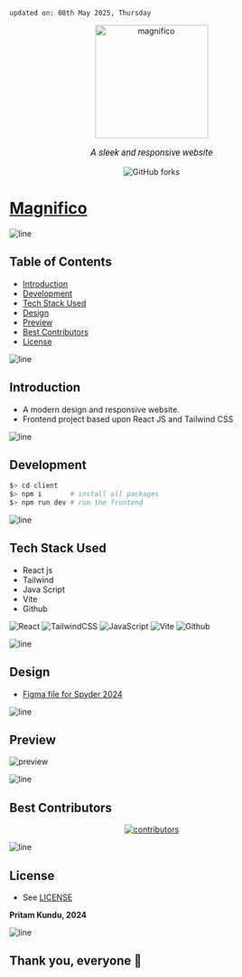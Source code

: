     updated on: 08th May 2025, Thursday

<div align=center>
    <a href="https://github.com/warmachine028/magnifico">
        <img width="200" src="https://cdn-icons-png.flaticon.com/512/594/594856.png" alt="magnifico">
    </a>
    <p style="font-family: roboto, calibri; font-size:12pt; font-style:italic"> A sleek and responsive website </p>
    <a src="https://github.com/warmachine028/magnifico/forks">
        <img alt="GitHub forks" src="https://img.shields.io/github/forks/warmachine028/magnifico">
    </a>
</div>

# [Magnifico](https://github.com/warmachine028/magnifico)

![line]

## Table of Contents

- [Introduction](#introduction) 
- [Development](#development)
- [Tech Stack Used](#tech-stack-used)
- [Design](#design)
- [Preview](#preview)
- [Best Contributors](#best-contributors)
- [License](#license)

![line]

## Introduction

- A modern design and responsive website.
- Frontend project based upon React JS and Tailwind CSS

![line]

## Development

```sh
$> cd client
$> npm i       # install all packages
$> npm run dev # run the frontend
```

![line]

## Tech Stack Used

- React js
- Tailwind 
- Java Script
- Vite
- Github

![React](https://img.shields.io/badge/react-%2320232a.svg?style=for-the-badge&logo=react&logoColor=%2361DAFB) ![TailwindCSS](https://img.shields.io/badge/tailwindcss-%2338B2AC.svg?style=for-the-badge&logo=tailwind-css&logoColor=blue) ![JavaScript](https://img.shields.io/badge/javascript-%23323330.svg?style=for-the-badge&logo=javascript&logoColor=%23F7DF1E) ![Vite](https://img.shields.io/badge/vite-%23000000.svg?style=for-the-badge&logo=vite&logoColor=white) ![Github](https://img.shields.io/badge/github-%23121011.svg?style=for-the-badge&logo=github&logoColor=white) 

![line]

## Design

- [Figma file for Spyder 2024](https://www.figma.com/design/6lYnnVnpynejdPoqdS6dxt/SPYDER-2024?node-id=0-1&node-type=canvas&t=s1Q7nwepfp2ZU2X9-0)

![line]


## Preview

<picture align="center">
    <source media="(prefers-color-scheme: light)" srcset=".github/preview-light.png">
    <source media="(prefers-color-scheme: dark)" srcset=".github/preview-dark.png">
    <img src=".github/preview-light.png" alt="preview">
</picture>

![line]

## Best Contributors

<div align="center">
    <a href="https://github.com/warmachine028/magnifico/graphs/contributors">
        <img src="https://contrib.rocks/image?repo=warmachine028/magnifico" alt="contributors"/>
    </a>
</div>

![line]

## License

- See [LICENSE]

**Pritam Kundu, 2024**

![line]

## Thank you, everyone 💚

[icons]: https://icons8.com/
[markdown-badges]: https://github.com/Ileriayo/markdown-badges
[line]: https://user-images.githubusercontent.com/75939390/137615281-3a875960-92cc-407f-97fe-fd2319bdb252.png
[License]: https://github.com/warmachine028/magnifico/blob/main/LICENSE

<!-- 08/05/25 -->
